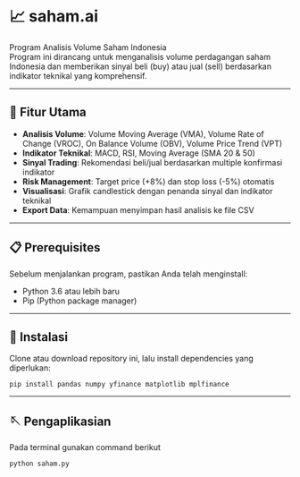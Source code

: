 # 📈 saham.ai
Program Analisis Volume Saham Indonesia  
Program ini dirancang untuk menganalisis volume perdagangan saham Indonesia dan memberikan sinyal beli (buy) atau jual (sell) berdasarkan indikator teknikal yang komprehensif.  

---

## 🚀 Fitur Utama
- **Analisis Volume**: Volume Moving Average (VMA), Volume Rate of Change (VROC), On Balance Volume (OBV), Volume Price Trend (VPT)  
- **Indikator Teknikal**: MACD, RSI, Moving Average (SMA 20 & 50)  
- **Sinyal Trading**: Rekomendasi beli/jual berdasarkan multiple konfirmasi indikator  
- **Risk Management**: Target price (+8%) dan stop loss (-5%) otomatis  
- **Visualisasi**: Grafik candlestick dengan penanda sinyal dan indikator teknikal  
- **Export Data**: Kemampuan menyimpan hasil analisis ke file CSV  

---

## 📋 Prerequisites
Sebelum menjalankan program, pastikan Anda telah menginstall:  
- Python 3.6 atau lebih baru  
- Pip (Python package manager)  

---

## 🔧 Instalasi
Clone atau download repository ini, lalu install dependencies yang diperlukan:  

```pip install pandas numpy yfinance matplotlib mplfinance```

---

## 🪡 Pengaplikasian
Pada terminal gunakan command berikut

```python saham.py```
